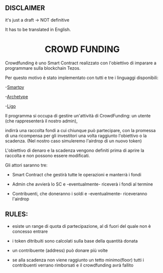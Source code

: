 ## DISCLAIMER

it's just a draft -> NOT definitive

It has to be translated in English.

  

# <center>CROWD FUNDING<center>

  

Crowdfunding è uno Smart Contract realizzato con l'obiettivo di imparare a programmare sulla blockchain Tezos.

Per questo motivo è stato implementato con tutti e tre i linguaggi disponibili:

-[Smartpy](https://github.com/TheMastro-11/LearningTezos/blob/contracts/CrowdFunding/SmartPy/README.md)

-[Archetype](https://github.com/TheMastro-11/LearningTezos/blob/contracts/CrowdFunding/Archetype/README.md)

-[Ligo](https://github.com/TheMastro-11/LearningTezos/blob/contracts/CrowdFunding/Ligo/README.md)

  

Il programma si occupa di gestire un'attività di CrowdFunding: un utente (che rappresenterà il nostro admin),

indirrà una raccolta fondi a cui chiunque può partecipare, con la promessa di una ricompensa per gli investitori una volta raggiunto l'obiettivo o la scadenza. (Nel nostro caso simuleremo l'airdrop di un nuovo token)

L'obiettivo di denaro e la scadenza vengono definiti prima di aprire la raccolta e non possono essere modificati.

  

Gli attori saranno tre:

* Smart Contract che gestirà tutte le operazioni e manterrà i fondi

* Admin che avvierà lo SC e -eventualmente- riceverà i fondi al termine

* Contribuenti, che doneranno i soldi e -eventualmente- riceveranno l'airdrop

  

## RULES:

* esiste un range di quota di partecipazione, al di fuori del quale non è concesso entrare

* i token ditribuiti sono calcolati sulla base della quantità donata

* un contribuente (address) può donare più volte

* se alla scadenza non viene raggiunto un tetto minimo(floor) tutti i contribuenti verrano rimborsati e il crowdfunding avrà fallito

  






